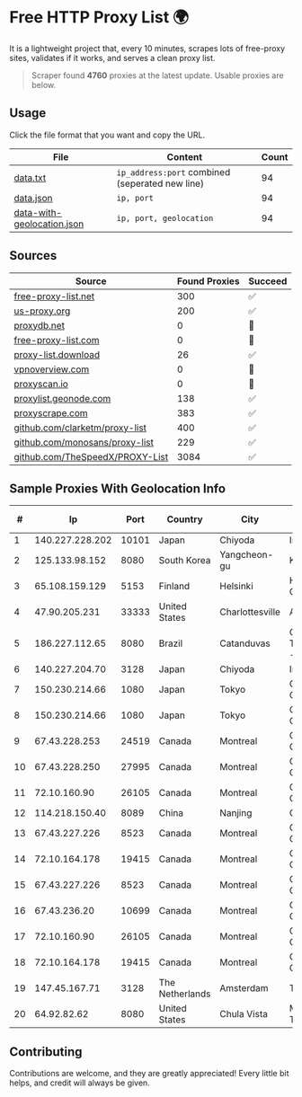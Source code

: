 
# Free HTTP Proxy List 🌍

It is a lightweight project that, every 10 minutes, scrapes lots of free-proxy sites, validates if it works, and serves a clean proxy list.


> Scraper found **4760** proxies at the latest update. Usable proxies are below.

## Usage

Click the file format that you want and copy the URL.


|File|Content|Count|
|----|-------|-----|
|[data.txt](https://raw.githubusercontent.com/themiralay/Proxy-List-World/master/data.txt)|`ip_address:port` combined (seperated new line)|94|
|[data.json](https://raw.githubusercontent.com/themiralay/Proxy-List-World/master/data.json)|`ip, port`|94|
|[data-with-geolocation.json](https://raw.githubusercontent.com/themiralay/Proxy-List-World/master/data-with-geolocation.json)|`ip, port, geolocation`|94|

## Sources

|Source|Found Proxies|Succeed|
|------|-------------|-------|
|[free-proxy-list.net](https://free-proxy-list.net)|300|✅|
|[us-proxy.org](https://www.us-proxy.org)|200|✅|
|[proxydb.net](http://proxydb.net)|0|🚫|
|[free-proxy-list.com](https://free-proxy-list.com/?page=&port=&type%5B%5D=http&type%5B%5D=https&up_time=0&search=Search)|0|🚫|
|[proxy-list.download](https://www.proxy-list.download/HTTP)|26|✅|
|[vpnoverview.com](https://vpnoverview.com/privacy/anonymous-browsing/free-proxy-servers)|0|🚫|
|[proxyscan.io](https://www.proxyscan.io)|0|🚫|
|[proxylist.geonode.com](https://proxylist.geonode.com/api/proxy-list?limit=300&page=1&sort_by=lastChecked&sort_type=desc&protocols=http,https)|138|✅|
|[proxyscrape.com](https://api.proxyscrape.com/v2/?request=displayproxies&protocol=http&timeout=10000&country=all&ssl=all&anonymity=all)|383|✅|
|[github.com/clarketm/proxy-list](https://raw.githubusercontent.com/clarketm/proxy-list/master/proxy-list-raw.txt)|400|✅|
|[github.com/monosans/proxy-list](https://raw.githubusercontent.com/monosans/proxy-list/main/proxies/http.txt)|229|✅|
|[github.com/TheSpeedX/PROXY-List](https://raw.githubusercontent.com/TheSpeedX/PROXY-List/master/http.txt)|3084|✅|


## Sample Proxies With Geolocation Info

|#|Ip|Port|Country|City|Internet Service Provider|
|-|--|----|-------|----|-------------------------|
|1|140.227.228.202|10101|Japan|Chiyoda|InfoSphere|
|2|125.133.98.152|8080|South Korea|Yangcheon-gu|Korea Telecom|
|3|65.108.159.129|5153|Finland|Helsinki|Hetzner Online GmbH|
|4|47.90.205.231|33333|United States|Charlottesville|Alibaba.com LLC|
|5|186.227.112.65|8080|Brazil|Catanduvas|Orssatto Telecom Telecomunicacoes - Eireli|
|6|140.227.204.70|3128|Japan|Chiyoda|InfoSphere|
|7|150.230.214.66|1080|Japan|Tokyo|Oracle Corporation|
|8|150.230.214.66|1080|Japan|Tokyo|Oracle Corporation|
|9|67.43.228.253|24519|Canada|Montreal|GloboTech Communications|
|10|67.43.228.250|27995|Canada|Montreal|GloboTech Communications|
|11|72.10.160.90|26105|Canada|Montreal|GloboTech Communications|
|12|114.218.150.40|8089|China|Nanjing|China Telecom|
|13|67.43.227.226|8523|Canada|Montreal|GloboTech Communications|
|14|72.10.164.178|19415|Canada|Montreal|GloboTech Communications|
|15|67.43.227.226|8523|Canada|Montreal|GloboTech Communications|
|16|67.43.236.20|10699|Canada|Montreal|GloboTech Communications|
|17|72.10.160.90|26105|Canada|Montreal|GloboTech Communications|
|18|72.10.164.178|19415|Canada|Montreal|GloboTech Communications|
|19|147.45.167.71|3128|The Netherlands|Amsterdam|TimeWeb Ltd.|
|20|64.92.82.62|8080|United States|Chula Vista|Momentum Telecom, Inc.|



## Contributing

Contributions are welcome, and they are greatly appreciated! Every
little bit helps, and credit will always be given.

